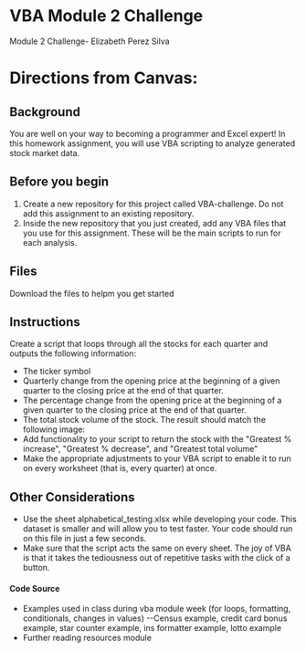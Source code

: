# VBA Module 2 Challenge

Module 2 Challenge- Elizabeth Perez Silva

# Directions from Canvas:
## Background

You are well on your way to becoming a programmer and Excel expert! In this homework assignment, you will use VBA scripting to analyze generated stock market data.

## Before you begin

1. Create a new repository for this project called VBA-challenge. Do not add this assignment to an existing repository.
2. Inside the new repository that you just created, add any VBA files that you use for this assignment. These will be the main scripts to run for each analysis.

## Files

Download the files to helpm you get started

## Instructions

 Create a script that loops through all the stocks for each quarter and outputs the following information:
- The ticker symbol
- Quarterly change from the opening price at the beginning of a given quarter to the closing price at the end of that quarter.
- The percentage change from the opening price at the beginning of a given quarter to the closing price at the end of that quarter.
- The total stock volume of the stock. The result should match the following image:
- Add functionality to your script to return the stock with the "Greatest % increase", "Greatest % decrease", and "Greatest total volume"
- Make the appropriate adjustments to your VBA script to enable it to run on every worksheet (that is, every quarter) at once.

## Other Considerations
- Use the sheet alphabetical_testing.xlsx while developing your code. This dataset is smaller and will allow you to test faster. Your code should run on this file in just a few seconds.
- Make sure that the script acts the same on every sheet. The joy of VBA is that it takes the tediousness out of repetitive tasks with the click of a button.

#### Code Source 
- Examples used in class during vba module week (for loops, formatting, conditionals, changes in values)
--Census example, credit card bonus example, star counter example, ins formatter example, lotto example
- Further reading resources module
